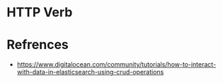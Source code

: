 # HTTP Verb

# Refrences
- https://www.digitalocean.com/community/tutorials/how-to-interact-with-data-in-elasticsearch-using-crud-operations
